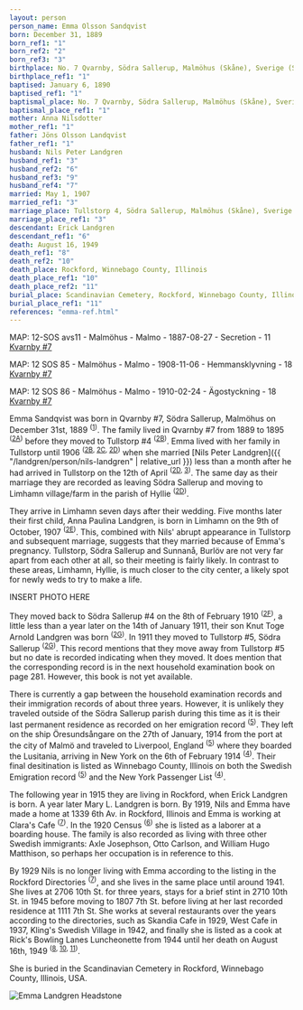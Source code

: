 ```yaml
---
layout: person
person_name: Emma Olsson Sandqvist
born: December 31, 1889
born_ref1: "1"
born_ref2: "2"
born_ref3: "3"
birthplace: No. 7 Qvarnby, Södra Sallerup, Malmöhus (Skåne), Sverige (Sweden)
birthplace_ref1: "1"
baptised: January 6, 1890
baptised_ref1: "1"
baptismal_place: No. 7 Qvarnby, Södra Sallerup, Malmöhus (Skåne), Sverige (Sweden)
baptismal_place_ref1: "1"
mother: Anna Nilsdotter
mother_ref1: "1"
father: Jöns Olsson Landqvist
father_ref1: "1"
husband: Nils Peter Landgren
husband_ref1: "3"
husband_ref2: "6"
husband_ref3: "9"
husband_ref4: "7"
married: May 1, 1907
married_ref1: "3"
marriage_place: Tullstorp 4, Södra Sallerup, Malmöhus (Skåne), Sverige (Sweden)
marriage_place_ref1: "3"
descendant: Erick Landgren
descendant_ref1: "6"
death: August 16, 1949
death_ref1: "8"
death_ref2: "10"
death_place: Rockford, Winnebago County, Illinois
death_place_ref1: "10"
death_place_ref2: "11"
burial_place: Scandinavian Cemetery, Rockford, Winnebago County, Illinois
burial_place_ref1: "11"
references: "emma-ref.html"
---
```

MAP: 12-SOS avs11 - Malmöhus - Malmo - 1887-08-27 - Secretion - 11
[Kvarnby #7](https://historiskakartor.lantmateriet.se/arken/s/show.html?showmap=true&archive=REG&nbOfImages=11&sd_base=lm12&sd_ktun=000347xm&mdat=20170712204749036879&p=2)


MAP: 12 SOS 85 - Malmöhus - Malmo - 1908-11-06 - Hemmansklyvning - 18
[Kvarnby #7](https://historiskakartor.lantmateriet.se/arken/s/show.html?showmap=true&archive=REG&nbOfImages=18&sd_base=lm12&sd_ktun=0003481g&mdat=20170712201947056561)

MAP: 12 SOS 86 - Malmöhus - Malmo - 1910-02-24 - Ägostyckning - 18
[Kvarnby #7](https://historiskakartor.lantmateriet.se/arken/s/show.html?showmap=true&archive=REG&nbOfImages=18&sd_base=lm12&sd_ktun=0003481h&mdat=20170712195822906894)


Emma Sandqvist was born in Qvarnby #7, Södra Sallerup, Malmöhus on December 31st, 1889 <sup>([1](#1))</sup>. The family lived in Qvarnby #7 from 1889 to 1895 <sup>([2A](#2A))</sup> before they moved to Tullstorp #4 <sup>([2B](#2B))</sup>. Emma lived with her family in Tullstorp until 1906 <sup>([2B](#2B), [2C](#2C), [2D](#2D))</sup> when she married [Nils Peter Landgren]({{ "/landgren/person/nils-landgren" | relative_url }}) less than a month after he had arrived in Tullstorp on the 12th of April <sup>([2D](#2D), [3](#3))</sup>. The same day as their marriage they are recorded as leaving Södra Sallerup and moving to Limhamn village/farm in the parish of Hyllie <sup>([2D](#2D))</sup>.

They arrive in Limhamn seven days after their wedding. Five months later their first child, Anna Paulina Landgren, is born in Limhamn on the 9th of October, 1907 <sup>([2E](#2E))</sup>. This, combined with Nils' abrupt appearance in Tullstorp and subsequent marriage, suggests that they married because of Emma's pregnancy. Tullstorp, Södra Sallerup and Sunnanå, Burlöv are not very far apart from each other at all, so their meeting is fairly likely. In contrast to these areas, Limhamn, Hyllie, is much closer to the city center, a likely spot for newly weds to try to make a life.

INSERT PHOTO HERE

They moved back to Södra Sallerup #4 on the 8th of February 1910 <sup>([2F](#2F))</sup>, a little less than a year later on the 14th of January 1911, their son Knut Toge Arnold Landgren was born <sup>([2G](#2G))</sup>. In 1911 they moved to Tullstorp #5, Södra Sallerup <sup>([2G](#2G))</sup>. This record mentions that they move away from Tullstorp #5 but no date is recorded indicating when they moved. It does mention that the corresponding record is in the next household examination book on page 281. However, this book is not yet available.

There is currently a gap between the household examination records and their immigration records of about three years. However, it is unlikely they traveled outside of the Södra Sallerup parish during this time as it is their last permanent residence as recorded on her emigration record <sup>([5](#5))</sup>. They left on the ship Öresundsångare on the 27th of January, 1914 from the port at the city of Malmö and traveled to Liverpool, England <sup>([5](#5))</sup> where they boarded the Lusitania, arriving in New York on the 6th of February 1914 <sup>([4](#4))</sup>. Their final desitination is listed as Winnebago County, Illinois on both the Swedish Emigration record <sup>([5](#5))</sup> and the New York Passenger List <sup>([4](#4))</sup>.

The following year in 1915 they are living in Rockford, when Erick Landgren is born. A year later Mary L. Landgren is born. By 1919, Nils and Emma have made a home at 1339 6th Av. in Rockford, Illinois and Emma is working at Clara's Cafe <sup>([7](#7))</sup>. In the 1920 Census <sup>([6](#6))</sup> she is listed as a laborer at a boarding house. The family is also recorded as living with three other Swedish immigrants: Axle Josephson, Otto Carlson, and William Hugo Matthison, so perhaps her occupation is in reference to this.

By 1929 Nils is no longer living with Emma according to the listing in the Rockford Directories <sup>([7](#7))</sup>, and she lives in the same place until around 1941. She lives at 2706 10th St. for three years, stays for a brief stint in 2710 10th St. in 1945 before moving to 1807 7th St. before living at her last recorded residence at 1111 7th St. She works at several restaurants over the years according to the directories, such as Skandia Cafe in 1929, West Cafe in 1937, Kling's Swedish Village in 1942, and finally she is listed as a cook at Rick's Bowling Lanes Luncheonette from 1944 until her death on August 16th, 1949 <sup>([8](#8), [10](#10), [11](#11))</sup>.

She is buried in the Scandinavian Cemetery in Rockford, Winnebago County, Illinois, USA.

![Emma Landgren Headstone](https://images.findagrave.com/photos/2019/96/198148406_72a75d5f-9736-4b75-a3d3-01c79805f60f.jpeg)
